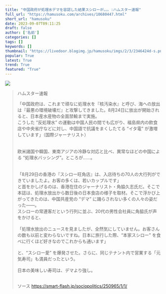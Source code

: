 ```yaml
---
title: "中国政府が処理水デマを容認した結果スシローが。。。:ハムスター速報"
full_url: "https://hamusoku.com/archives/10680447.html"
short_url: "hamusoku"
date: 2023-09-07T09:11:25
draft: false
author: ['名前']
categories: []
tags: []
keywords: []
thumbnail: "https://livedoor.blogimg.jp/hamusoku/imgs/2/3/2346424d-s.png"
popular: True
latest: True
trend: True
featured: "True"
---
```


![](https://livedoor.blogimg.jp/hamusoku/imgs/2/3/2346424d-s.png)

<blockquote><p>ハムスター速報</p><p>「中国政府は、これまで頑なに処理水を『核汚染水』と呼び、海への放出は『最悪の環境破壊だ』と攻撃してきました。8月24日に放出が開始されると、日本産水産物の全面禁輸まで実施。<br> こうした “反処理水” の運動は中国人民の間でも広がり、福島県内の飲食店や中央省庁などに対し、中国語で抗議をまくしたてる “イタ電” が激増しています」（国際ジャーナリスト）<br> <br> <br> 欧米諸国や韓国、東南アジアの冷静な対応と比べ、異常なほどの中国による “処理水バッシング”。ところが……。<br> <br> <br> 「8月29日の香港の『スシロー旺角店』は、入店待ちの70人の大行列ができていましたよ。お客の多くは、若いカップルです」<br> と首をかしげるのは、香港在住のジャーナリスト・角脇久志氏だ。そこで本誌は、処理水放出から数日後の日本食店の様子を取材。そこで浮かび上がってきたのは、中国共産党の “デマ” に踊らされない多くの人々の姿だった――。<br> スシローの常連客だという行列に並ぶ、20代の男性会社員に角脇氏が声をかけると、<br> <br> 「処理水放出のニュースを見ましたが、全然気にしていません。お客さんの数も以前と変わらないですね。日本に旅行した際、“本家スシロー” を食べに行くほど好きなのでこれからも通います」<br> <br> と、“スシロー愛” を爆発させた。さらに、同じテナント内で営業する「元気寿司」も満員だったという。<br> <br> 日本の美味しい寿司は、デマより強し。<br><br></p>ソース <a href="https://smart-flash.jp/sociopolitics/250965/1/1/" target="blank">https://smart-flash.jp/sociopolitics/250965/1/1/</a></blockquote>